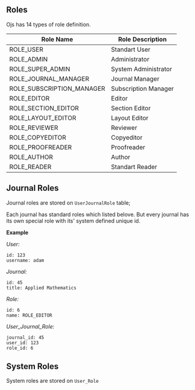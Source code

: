 Roles
-----

Ojs has 14 types of role definition.


| Role Name 					| Role Description          |
|-------------------------------|-------------------------------------------|
| ROLE_USER 					| Standart User             |
| ROLE_ADMIN 					| Administrator             |
| ROLE_SUPER_ADMIN				| System Administrator      |
| ROLE_JOURNAL_MANAGER                          | Journal Manager           |
| ROLE_SUBSCRIPTION_MANAGER                     | Subscription Manager      |
| ROLE_EDITOR 				 	| Editor                    |
| ROLE_SECTION_EDITOR                           | Section Editor            |
| ROLE_LAYOUT_EDITOR                            | Layout Editor             |
| ROLE_REVIEWER				 	| Reviewer                  |
| ROLE_COPYEDITOR 			 	| Copyeditor                |
| ROLE_PROOFREADER			 	| Proofreader               |
| ROLE_AUTHOR 				 	| Author                    |
| ROLE_READER 				 	| Standart Reader           |


Journal Roles
-------------

Journal roles are stored on `UserJournalRole` table;

Each journal has standard roles which listed belove. But every journal has its own special role with its' system defined unique id.

**Example**

*User:*

    id: 123
    username: adam

*Journal:* 

    id: 45
    title: Applied Mathematics

*Role:*

    id: 6
    name: ROLE_EDITOR


*User_Journal_Role:*

    journal_id: 45
    user_id: 123
    role_id: 6 



System Roles
------------

System roles are stored on `User_Role`


